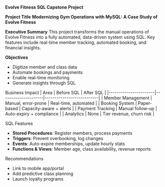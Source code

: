 **Evolve Fitness SQL Capstone Project**

**Project Title**
**Modernizing Gym Operations with MySQL: A Case Study of Evolve Fitness**

**Executive Summary**
This project transforms the manual operations of Evolve Fitness into a fully automated, data-driven system using SQL. Key features include real-time member tracking, automated booking, and financial insights.

**Objectives**
- Digitize member and class data
- Automate bookings and payments
- Enable real-time monitoring
- Generate insights through SQL

Business Impact
| Area                  | Before SQL          | After SQL                |
|-----------------------|---------------------|---------------------------|
| Member Management     | Manual, error-prone | Real-time, automated      |
| Booking System        | Paper-based         | Capacity-aware + alerts   |
| Payment Tracking      | Manual follow-up    | Auto-expiry + compliance  |
| Analytics             | None                | Tier revenue, churn risk  |

 SQL Features
- **Stored Procedures**: Register members, process payments
- **Triggers**: Prevent overbooking, log changes
- **Events**: Auto-expire memberships, update hourly stats
- **Functions & Views**: Member age, class availability, revenue reports

Recommendations
- Link to mobile app/portal
- Add predictive class planning
- Launch loyalty programs
